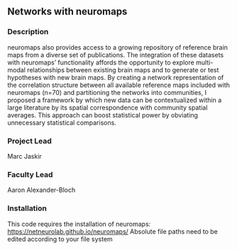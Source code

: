 ## Networks with neuromaps

### Description
neuromaps also provides access to a growing repository of reference brain maps from a diverse set of publications. The integration of these datasets with neuromaps’ functionality affords the opportunity to explore multi-modal relationships between existing brain maps and to generate or test hypotheses with new brain maps. By creating a network representation of the correlation structure between all available reference maps included with neuromaps (n=70) and partitioning the networks into communities, I proposed a framework by which new data can be contextualized within a large literature by its spatial correspondence with community spatial averages. This approach can boost statistical power by obviating unnecessary statistical comparisons.

### Project Lead
Marc Jaskir

### Faculty Lead
Aaron Alexander-Bloch

### Installation
This code requires the installation of neuromaps: https://netneurolab.github.io/neuromaps/
Absolute file paths need to be edited according to your file system
